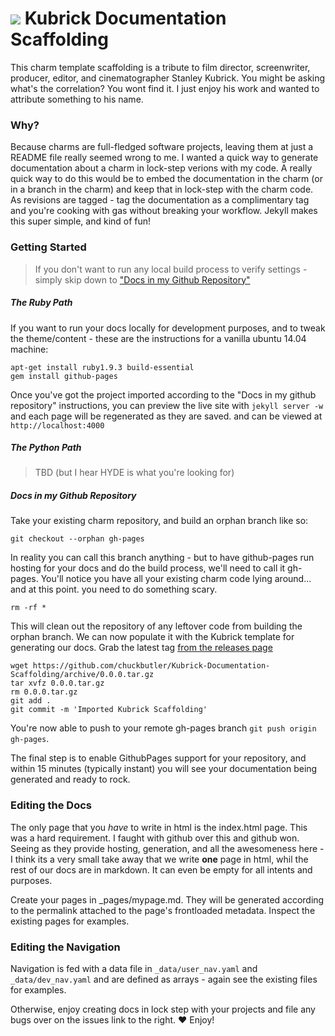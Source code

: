 # ![](http://blog.dasroot.net.s3-website-us-east-1.amazonaws.com/images/kubrick-logo.png) Kubrick Documentation Scaffolding

This charm template scaffolding is a tribute to film director, screenwriter, producer, editor, and cinematographer Stanley Kubrick. You might be asking what's the correlation? You wont find it. I just enjoy his work and wanted to attribute something to his name.

### Why?

Because charms are full-fledged software projects, leaving them at just a README file really seemed wrong to me. I wanted a quick way to generate documentation about a charm in lock-step verions with my code. A really quick way to do this would be to embed the documentation in the charm (or in a branch in the charm) and keep that in lock-step with the charm code. As revisions are tagged - tag the documentation as a complimentary tag and you're cooking with gas without breaking your workflow. Jekyll makes this super simple, and kind of fun!

### Getting Started

> If you don't want to run any local build process to verify settings - simply skip down to ["Docs in my Github Repository"](https://github.com/chuckbutler/Kubrick-Documentation-Scaffolding#docs-in-my-github-repository)

##### The Ruby Path
If you want to run your docs locally for development purposes, and to tweak the theme/content - these are the instructions for a vanilla ubuntu 14.04 machine:


    apt-get install ruby1.9.3 build-essential
    gem install github-pages


Once you've got the project imported according to the "Docs in my github repository" instructions, you can preview the live site with `jekyll server -w` and each page will be regenerated as they are saved. and can be viewed at `http://localhost:4000`
##### The Python Path

> TBD (but I hear HYDE is what you're looking for)

##### Docs in my Github Repository

Take your existing charm repository, and build an orphan branch like so:

    git checkout --orphan gh-pages

In reality you can call this branch anything - but to have github-pages run hosting for your docs and do the build process, we'll need to call it gh-pages. You'll notice you have all your existing charm code lying around... and at this point. you need to do something scary.

    rm -rf *

This will clean out the repository of any leftover code from building the orphan branch. We can now populate it with the Kubrick template for generating our docs. Grab the latest tag [from the releases page](https://github.com/chuckbutler/Kubrick-Documentation-Scaffolding/releases)

    wget https://github.com/chuckbutler/Kubrick-Documentation-Scaffolding/archive/0.0.0.tar.gz
    tar xvfz 0.0.0.tar.gz
    rm 0.0.0.tar.gz
    git add .
    git commit -m 'Imported Kubrick Scaffolding'

You're now able to push to your remote gh-pages branch `git push origin gh-pages`.

The final step is to enable GithubPages support for your repository, and within 15 minutes (typically instant) you will see your documentation being generated and ready to rock.

### Editing the Docs

The only page that you *have* to write in html is the index.html page. This was a hard requirement. I faught with github over this and github won. Seeing as they provide hosting, generation, and all the awesomeness here - I think its a very small take away that we write **one** page in html, whil the rest of our docs are in markdown. It can even be empty for all intents and purposes.

Create your pages in _pages/mypage.md. They will be generated according to the permalink attached to the page's frontloaded metadata. Inspect the existing pages for examples.

### Editing the Navigation

Navigation is fed with a data file in `_data/user_nav.yaml` and `_data/dev_nav.yaml` and are defined as arrays - again see the existing files for examples.

Otherwise, enjoy creating docs in lock step with your projects and file any bugs over on the issues link to the right. :heart: Enjoy!


